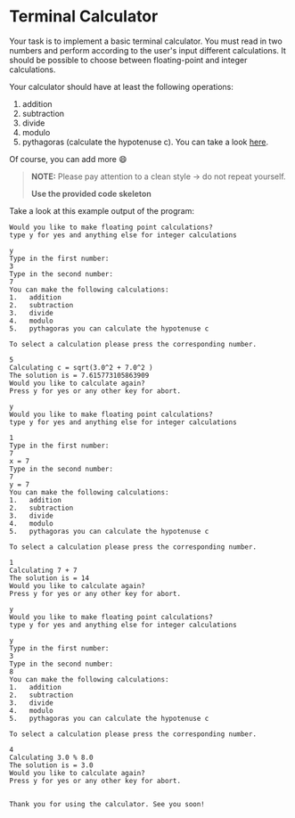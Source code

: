 # Terminal Calculator
Your task is to implement a basic terminal calculator. You must read in two numbers and perform according to the user's input different calculations. It should be possible to choose between floating-point and integer calculations.

Your calculator should have at least the following operations:

1.   addition
2.   subtraction
3.   divide
4.   modulo
5.   pythagoras (calculate the hypotenuse c). You can take a look [here](https://de.wikipedia.org/wiki/Satz_des_Pythagoras).

Of course, you can add more :smile:

>**NOTE:** Please pay attention to a clean style &#x2192; do not repeat yourself.
>
>**Use the provided code skeleton**

Take a look at this example output of the program:

~~~
Would you like to make floating point calculations?
type y for yes and anything else for integer calculations

y
Type in the first number: 
3
Type in the second number: 
7
You can make the following calculations:
1.   addition
2.   subtraction
3.   divide
4.   modulo
5.   pythagoras you can calculate the hypotenuse c

To select a calculation please press the corresponding number.

5
Calculating c = sqrt(3.0^2 + 7.0^2 )
The solution is = 7.615773105863909
Would you like to calculate again?
Press y for yes or any other key for abort.

y
Would you like to make floating point calculations?
type y for yes and anything else for integer calculations

1
Type in the first number: 
7
x = 7
Type in the second number: 
7
y = 7
You can make the following calculations:
1.   addition
2.   subtraction
3.   divide
4.   modulo
5.   pythagoras you can calculate the hypotenuse c

To select a calculation please press the corresponding number.

1
Calculating 7 + 7
The solution is = 14
Would you like to calculate again?
Press y for yes or any other key for abort.

y
Would you like to make floating point calculations?
type y for yes and anything else for integer calculations

y
Type in the first number: 
3
Type in the second number: 
8
You can make the following calculations:
1.   addition
2.   subtraction
3.   divide
4.   modulo
5.   pythagoras you can calculate the hypotenuse c

To select a calculation please press the corresponding number.

4
Calculating 3.0 % 8.0
The solution is = 3.0
Would you like to calculate again?
Press y for yes or any other key for abort.


Thank you for using the calculator. See you soon!
~~~

